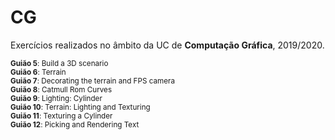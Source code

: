 # CG

Exercícios realizados no âmbito da UC de **Computação Gráfica**, 2019/2020.

<sub> **Guião 5**: Build a 3D scenario </sub> \
<sub> **Guião 6**: Terrain </sub> \
<sub> **Guião 7**: Decorating the terrain and FPS camera </sub> \
<sub> **Guião 8**: Catmull Rom Curves </sub> \
<sub> **Guião 9**: Lighting: Cylinder </sub> \
<sub> **Guião 10**: Terrain: Lighting and Texturing </sub> \
<sub> **Guião 11**: Texturing a Cylinder </sub> \
<sub> **Guião 12**: Picking and Rendering Text </sub>
